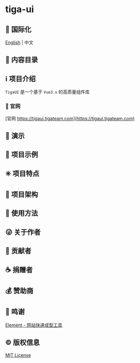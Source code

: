 # tiga-ui

## :large_blue_circle: 国际化

[English](README.md) | 中文

## :book: 内容目录

## :information_source: 项目介绍

`TigaUI` 是一个基于 `Vue3.x` 的高质量组件库

### :bell: 官网

[官网 https://tigaui.tigateam.com](https://tigaui.tigateam.com)

## :foggy: 演示

## :large_blue_diamond: 项目示例

## :eight_spoked_asterisk: 项目特点

## :leaves: 项目架构

## :gem: 使用方法

## :stuck_out_tongue_winking_eye: 关于作者

## :stars: 贡献者

## :coffee: 捐赠者

## :moneybag: 赞助商

## :clap: 鸣谢

[Element - 网站快速成型工具](https://element.eleme.cn/#/zh-CN)

## :copyright: 版权信息

[MIT License](LICENSE)
